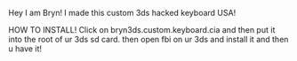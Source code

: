 Hey I am Bryn! I made this custom 3ds hacked keyboard USA! 

HOW TO INSTALL!
Click on bryn3ds.custom.keyboard.cia
and then put it into the root of ur 3ds sd card.
then open fbi on ur 3ds and install it and then u have it!
